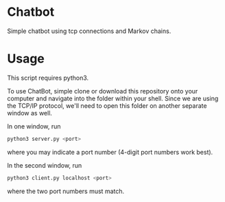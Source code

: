 # Chatbot
Simple chatbot using tcp connections and Markov chains.

# Usage
This script requires python3.

To use ChatBot, simple clone or download this repository onto your computer and navigate into the folder within your shell.
Since we are using the TCP/IP protocol, we'll need to open this folder on another separate window as well.

In one window, run
```bash
python3 server.py <port>
```
where you may indicate a port number (4-digit port numbers work best).

In the second window, run
```bash
python3 client.py localhost <port>
```
where the two port numbers must match.
